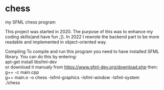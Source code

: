 # chess
my SFML chess program

This project was started in 2020. The purpose of this was to enhance my coding skills(and have fun ;]). In 2022 I rewrote the backend part to be more readable and implemented in object-oriented way. 

Compiling
To compile and run this program you need to have installed SFML library.
You can do this by entering:  
apt-get install libsfml-dev  
or download it manualy from https://www.sfml-dev.org/download.php
then:  
g++ -c main.cpp  
g++ main.o -o chess -lsfml-graphics -lsfml-window -lsfml-system  
./chess
